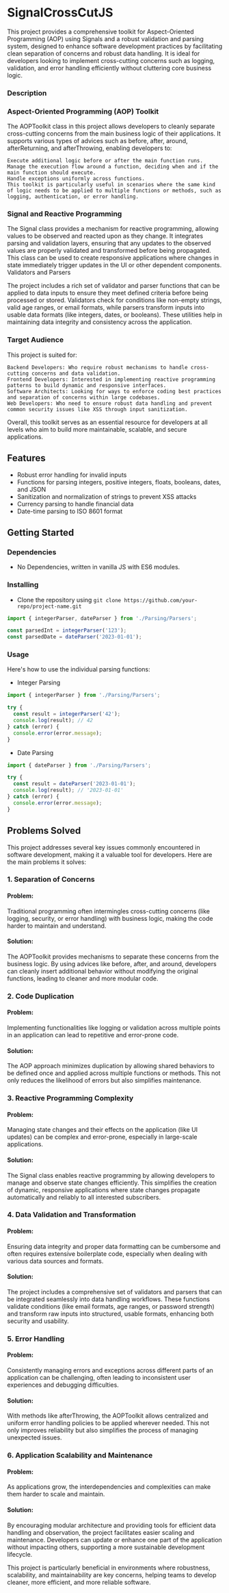 # SignalCrossCutJS

This project provides a comprehensive toolkit for Aspect-Oriented Programming (AOP) using Signals and a robust validation and parsing system, designed to enhance software development practices by facilitating clean separation of concerns and robust data handling. It is ideal for developers looking to implement cross-cutting concerns such as logging, validation, and error handling efficiently without cluttering core business logic.

### Description

### Aspect-Oriented Programming (AOP) Toolkit

The AOPToolkit class in this project allows developers to cleanly separate cross-cutting concerns from the main business logic of their applications. It supports various types of advices such as before, after, around, afterReturning, and afterThrowing, enabling developers to:

    Execute additional logic before or after the main function runs.
    Manage the execution flow around a function, deciding when and if the main function should execute.
    Handle exceptions uniformly across functions.
    This toolkit is particularly useful in scenarios where the same kind of logic needs to be applied to multiple functions or methods, such as logging, authentication, or error handling.

### Signal and Reactive Programming

The Signal class provides a mechanism for reactive programming, allowing values to be observed and reacted upon as they change. It integrates parsing and validation layers, ensuring that any updates to the observed values are properly validated and transformed before being propagated. This class can be used to create responsive applications where changes in state immediately trigger updates in the UI or other dependent components.
Validators and Parsers

The project includes a rich set of validator and parser functions that can be applied to data inputs to ensure they meet defined criteria before being processed or stored. Validators check for conditions like non-empty strings, valid age ranges, or email formats, while parsers transform inputs into usable data formats (like integers, dates, or booleans). These utilities help in maintaining data integrity and consistency across the application.

### Target Audience

This project is suited for:

    Backend Developers: Who require robust mechanisms to handle cross-cutting concerns and data validation.
    Frontend Developers: Interested in implementing reactive programming patterns to build dynamic and responsive interfaces.
    Software Architects: Looking for ways to enforce coding best practices and separation of concerns within large codebases.
    Web Developers: Who need to ensure robust data handling and prevent common security issues like XSS through input sanitization.

Overall, this toolkit serves as an essential resource for developers at all levels who aim to build more maintainable, scalable, and secure applications.

## Features

- Robust error handling for invalid inputs
- Functions for parsing integers, positive integers, floats, booleans, dates, and JSON
- Sanitization and normalization of strings to prevent XSS attacks
- Currency parsing to handle financial data
- Date-time parsing to ISO 8601 format

## Getting Started

### Dependencies

- No Dependencies, written in vanilla JS with ES6 modules.

### Installing

- Clone the repository using `git clone https://github.com/your-repo/project-name.git`

```javascript
import { integerParser, dateParser } from './Parsing/Parsers';

const parsedInt = integerParser('123');
const parsedDate = dateParser('2023-01-01');
```

### Usage
Here's how to use the individual parsing functions:

- Integer Parsing

```javascript
import { integerParser } from './Parsing/Parsers';

try {
  const result = integerParser('42');
  console.log(result); // 42
} catch (error) {
  console.error(error.message);
}
```

- Date Parsing

```javascript
import { dateParser } from './Parsing/Parsers';

try {
  const result = dateParser('2023-01-01');
  console.log(result); // '2023-01-01'
} catch (error) {
  console.error(error.message);
}
```

## Problems Solved
This project addresses several key issues commonly encountered in software development, making it a valuable tool for developers. Here are the main problems it solves:

### 1. Separation of Concerns

#### Problem: 
Traditional programming often intermingles cross-cutting concerns (like logging, security, or error handling) with business logic, making the code harder to maintain and understand.

#### Solution: 
The AOPToolkit provides mechanisms to separate these concerns from the business logic. By using advices like before, after, and around, developers can cleanly insert additional behavior without modifying the original functions, leading to cleaner and more modular code.

### 2. Code Duplication

#### Problem: 
Implementing functionalities like logging or validation across multiple points in an application can lead to repetitive and error-prone code.

#### Solution:
The AOP approach minimizes duplication by allowing shared behaviors to be defined once and applied across multiple functions or methods. This not only reduces the likelihood of errors but also simplifies maintenance.

### 3. Reactive Programming Complexity

#### Problem: 
Managing state changes and their effects on the application (like UI updates) can be complex and error-prone, especially in large-scale applications.

#### Solution: 
The Signal class enables reactive programming by allowing developers to manage and observe state changes efficiently. This simplifies the creation of dynamic, responsive applications where state changes propagate automatically and reliably to all interested subscribers.

### 4. Data Validation and Transformation

#### Problem: 
Ensuring data integrity and proper data formatting can be cumbersome and often requires extensive boilerplate code, especially when dealing with various data sources and formats.

#### Solution: 
The project includes a comprehensive set of validators and parsers that can be integrated seamlessly into data handling workflows. These functions validate conditions (like email formats, age ranges, or password strength) and transform raw inputs into structured, usable formats, enhancing both security and usability.

### 5. Error Handling

#### Problem: 
Consistently managing errors and exceptions across different parts of an application can be challenging, often leading to inconsistent user experiences and debugging difficulties.

#### Solution: 

With methods like afterThrowing, the AOPToolkit allows centralized and uniform error handling policies to be applied wherever needed. This not only improves reliability but also simplifies the process of managing unexpected issues.

### 6. Application Scalability and Maintenance

#### Problem: 
As applications grow, the interdependencies and complexities can make them harder to scale and maintain.

#### Solution:
By encouraging modular architecture and providing tools for efficient data handling and observation, the project facilitates easier scaling and maintenance. Developers can update or enhance one part of the application without impacting others, supporting a more sustainable development lifecycle.

This project is particularly beneficial in environments where robustness, scalability, and maintainability are key concerns, helping teams to develop cleaner, more efficient, and more reliable software.